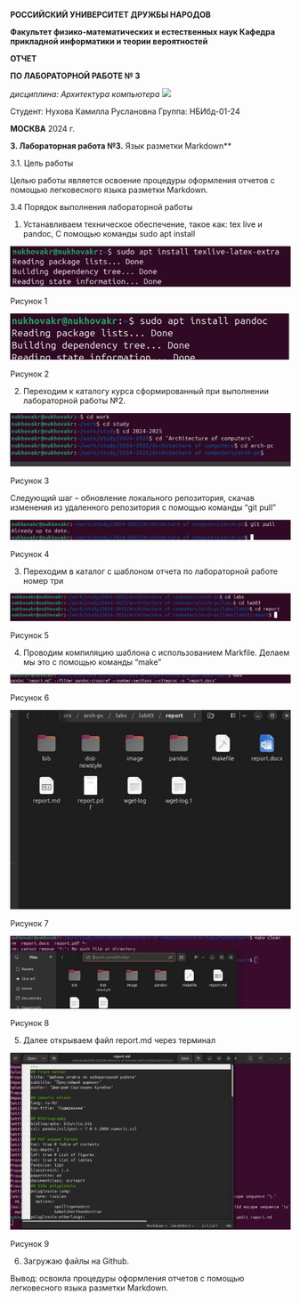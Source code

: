 ﻿**РОССИЙСКИЙ УНИВЕРСИТЕТ ДРУЖБЫ НАРОДОВ** 

**Факультет физико-математических и естественных наук Кафедра прикладной информатики и теории вероятностей** 

**ОТЧЕТ**  

**ПО ЛАБОРАТОРНОЙ РАБОТЕ № 3**  

*дисциплина:  Архитектура компьютера ![](Aspose.Words.70a7d243-a211-464f-afc7-3df8c459ff3a.001.png)*

Студент:     Нухова Камилла Руслановна         Группа: НБИбд-01-24         

**МОСКВА** 2024 г. 

**3. Лабораторная работа №3.** Язык разметки Markdown**  

3\.1. Цель работы  

Целью  работы  является  освоение  процедуры  оформления  отчетов  с  помощью легковесного языка разметки Markdown. 

3\.4 Порядок выполнения лабораторной работы  

1. Устанавливаем техническое обеспечение, такое как: tex live и pandoc, С помощью команды sudo apt install  

![](image/Aspose.Words.70a7d243-a211-464f-afc7-3df8c459ff3a.002.png)

Рисунок 1 

![](image/Aspose.Words.70a7d243-a211-464f-afc7-3df8c459ff3a.003.png)

Рисунок 2 

2. Переходим к каталогу курса сформированный при выполнении лабораторной работы №2. 

![](image/Aspose.Words.70a7d243-a211-464f-afc7-3df8c459ff3a.004.png)

Рисунок 3 

Следующий  шаг  –  обновление  локального  репозитория,  скачав  изменения  из удаленного репозитория с помощью команды “git pull” 

![](image/Aspose.Words.70a7d243-a211-464f-afc7-3df8c459ff3a.005.png)

Рисунок 4 

3. Переходим в каталог с шаблоном отчета по лабораторной работе номер три 

![](image/Aspose.Words.70a7d243-a211-464f-afc7-3df8c459ff3a.006.png)

Рисунок 5 

4. Проводим компиляцию шаблона с использованием Markfile. Делаем мы это с помощью команды “make” 

![](image/Aspose.Words.70a7d243-a211-464f-afc7-3df8c459ff3a.007.png)

Рисунок 6 

![](image/Aspose.Words.70a7d243-a211-464f-afc7-3df8c459ff3a.008.jpeg)

Рисунок 7 

![](image/Aspose.Words.70a7d243-a211-464f-afc7-3df8c459ff3a.009.jpeg)

Рисунок 8 

5. Далее открываем файл report.md через терминал 

![](image/Aspose.Words.70a7d243-a211-464f-afc7-3df8c459ff3a.010.jpeg)

Рисунок 9 

6. Загружаю файлы на Github.  

Вывод:  освоила  процедуры  оформления  отчетов  с  помощью  легковесного  языка разметки Markdown. 
